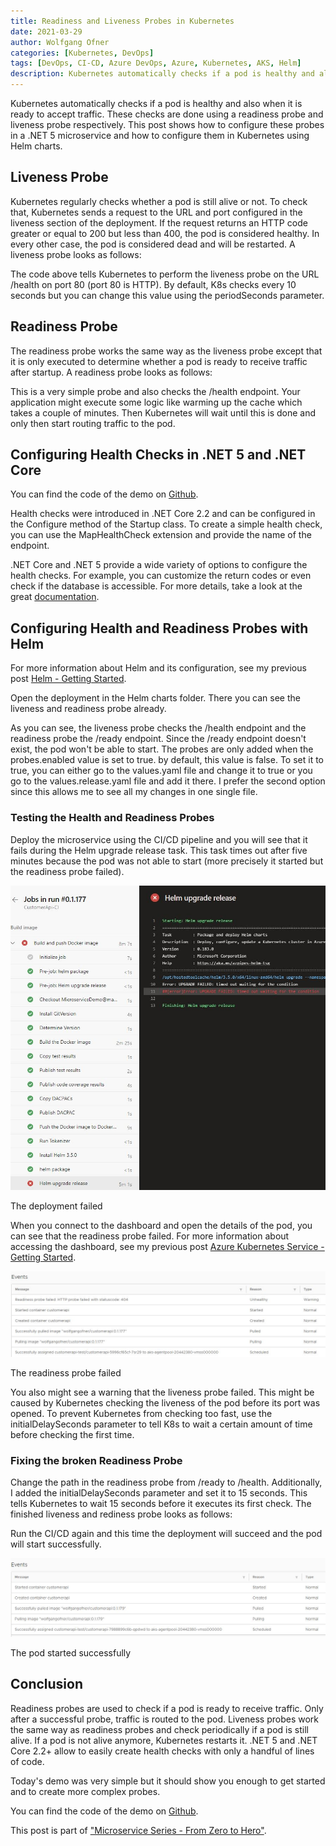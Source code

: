 ```yaml
---
title: Readiness and Liveness Probes in Kubernetes
date: 2021-03-29
author: Wolfgang Ofner
categories: [Kubernetes, DevOps]
tags: [DevOps, CI-CD, Azure DevOps, Azure, Kubernetes, AKS, Helm]
description: Kubernetes automatically checks if a pod is healthy and also when it is ready to accept traffic using readiness and liveness probes.
---
```


Kubernetes automatically checks if a pod is healthy and also when it is ready to accept traffic. These checks are done using a readiness probe and liveness probe respectively. This post shows how to configure these probes in a .NET 5 microservice and how to configure them in Kubernetes using Helm charts.

## Liveness Probe

Kubernetes regularly checks whether a pod is still alive or not. To check that, Kubernetes sends a request to the URL and port configured in the liveness section of the deployment. If the request returns an HTTP code greater or equal to 200 but less than 400, the pod is considered healthy. In every other case, the pod is considered dead and will be restarted. A liveness probe looks as follows:

<script src="https://gist.github.com/WolfgangOfner/bf39ad0ab5f0f24096cc55f4be253780.js"></script>

The code above tells Kubernetes to perform the liveness probe on the URL /health on port 80 (port 80 is HTTP). By default, K8s checks every 10 seconds but you can change this value using the periodSeconds parameter.

## Readiness Probe

The readiness probe works the same way as the liveness probe except that it is only executed to determine whether a pod is ready to receive traffic after startup. A readiness probe looks as follows:

<script src="https://gist.github.com/WolfgangOfner/4053bf6bf6978911c2f654f570333bca.js"></script>

This is a very simple probe and also checks the /health endpoint. Your application might execute some logic like warming up the cache which takes a couple of minutes. Then Kubernetes will wait until this is done and only then start routing traffic to the pod.


## Configuring Health Checks in .NET 5 and .NET Core

You can find the code of the demo on <a href="https://github.com/WolfgangOfner/MicroserviceDemo" target="_blank" rel="noopener noreferrer">Github</a>.

Health checks were introduced in .NET Core 2.2 and can be configured in the Configure method of the Startup class. To create a simple health check, you can use the MapHealthCheck extension and provide the name of the endpoint.

<script src="https://gist.github.com/WolfgangOfner/03ff21b72754ff504d2310b733517b42.js"></script>

.NET Core and .NET 5 provide a wide variety of options to configure the health checks. For example, you can customize the return codes or even check if the database is accessible. For more details, take a look at the great <a href="https://docs.microsoft.com/en-us/aspnet/core/host-and-deploy/health-checks?view=aspnetcore-5.0" target="_blank" rel="noopener noreferrer">documentation</a>.

## Configuring Health and Readiness Probes with Helm

For more information about Helm and its configuration, see my previous post [Helm - Getting Started](/helm-getting-started).

Open the deployment in the Helm charts folder. There you can see the liveness and readiness probe already. 

<script src="https://gist.github.com/WolfgangOfner/8234b61ef59f66f80d8ae81080de4991.js"></script>

As you can see, the liveness probe checks the /health endpoint and the readiness probe the /ready endpoint. Since the /ready endpoint doesn't exist, the pod won't be able to start. The probes are only added when the probes.enabled value is set to true. by default, this value is false. To set it to true, you can either go to the values.yaml file and change it to true or you go to the values.release.yaml file and add it there. I prefer the second option since this allows me to see all my changes in one single file.

<script src="https://gist.github.com/WolfgangOfner/8ea4529047326e1bd98bc6dfa25ca5fb.js"></script>

### Testing the Health and Readiness Probes

Deploy the microservice using the CI/CD pipeline and you will see that it fails during the Helm upgrade release task. This task times out after five minutes because the pod was not able to start (more precisely it started but the readiness probe failed).

<div class="col-12 col-sm-10 aligncenter">
  <a href="/assets/img/posts/2021/03/The-deployment-failed.jpg"><img loading="lazy" src="/assets/img/posts/2021/03/The-deployment-failed.jpg" alt="The deployment failed" /></a>
  
  <p>
   The deployment failed
  </p>
</div>

When you connect to the dashboard and open the details of the pod, you can see that the readiness probe failed. For more information about accessing the dashboard, see my previous post [Azure Kubernetes Service - Getting Started](/azure-kubernetes-service-getting-started/#access-aks-cluster).

<div class="col-12 col-sm-10 aligncenter">
  <a href="/assets/img/posts/2021/03/The-readiness-probe-failed.jpg"><img loading="lazy" src="/assets/img/posts/2021/03/The-readiness-probe-failed.jpg" alt="The readiness probe failed" /></a>
  
  <p>
   The readiness probe failed
  </p>
</div>

You also might see a warning that the liveness probe failed. This might be caused by Kubernetes checking the liveness of the pod before its port was opened. To prevent Kubernetes from checking too fast, use the initialDelaySeconds parameter to tell K8s to wait a certain amount of time before checking the first time. 

### Fixing the broken Readiness Probe

Change the path in the readiness probe from /ready to /health. Additionally, I added the initialDelaySeconds parameter and set it to 15 seconds. This tells Kubernetes to wait 15 seconds before it executes its first check. The finished liveness and rediness probe looks as follows:

<script src="https://gist.github.com/WolfgangOfner/295c91d741a49c686d144b8412df3b39.js"></script>

Run the CI/CD again and this time the deployment will succeed and the pod will start successfully.

<div class="col-12 col-sm-10 aligncenter">
  <a href="/assets/img/posts/2021/03/The-pod-started-successfully.jpg"><img loading="lazy" src="/assets/img/posts/2021/03/The-pod-started-successfully.jpg" alt="The pod started successfully" /></a>
  
  <p>
   The pod started successfully
  </p>
</div>

## Conclusion

Readiness probes are used to check if a pod is ready to receive traffic. Only after a successful probe, traffic is routed to the pod. Liveness probes work the same way as readiness probes and check periodically if a pod is still alive. If a pod is not alive anymore, Kubernetes restarts it. .NET 5 and .NET Core 2.2+ allow to easily create health checks with only a handful of lines of code.

Today's demo was very simple but it should show you enough to get started and to create more complex probes.

You can find the code of the demo on <a href="https://github.com/WolfgangOfner/MicroserviceDemo" target="_blank" rel="noopener noreferrer">Github</a>.

This post is part of ["Microservice Series - From Zero to Hero"](/microservice-series-from-zero-to-hero).